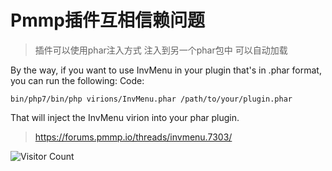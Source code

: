 # Pmmp插件互相信赖问题
> 插件可以使用phar注入方式 注入到另一个phar包中 可以自动加载

By the way, if you want to use InvMenu in your plugin that's in .phar format, you can run the following:
Code:

```
bin/php7/bin/php virions/InvMenu.phar /path/to/your/plugin.phar
```

That will inject the InvMenu virion into your phar plugin.

> https://forums.pmmp.io/threads/invmenu.7303/


![Visitor Count](https://profile-counter.glitch.me/liuyibao/count.svg)